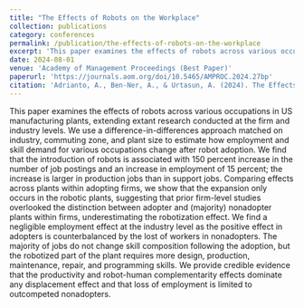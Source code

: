 ```yaml
---
title: "The Effects of Robots on the Workplace"
collection: publications
category: conferences
permalink: /publication/the-effects-of-robots-on-the-workplace
excerpt: 'This paper examines the effects of robots across various occupations in US manufacturing plants, extending extant research conducted at the firm and industry levels. We use a difference-in-differences approach matched on industry, commuting zone, and plant size to estimate how employment and skill demand for various occupations change after robot adoption. We find that the introduction of robots is associated with 150 percent increase in the number of job postings and an increase in employment of 15 percent; the increase is larger in production jobs than in support jobs. Comparing effects across plants within adopting firms, we show that the expansion only occurs in the robotic plants, suggesting that prior firm-level studies overlooked the distinction between adopter and (majority) nonadopter plants within firms, underestimating the robotization effect. We find a negligible employment effect at the industry level as the positive effect in adopters is counterbalanced by the lost of workers in nonadopters. The majority of jobs do not change skill composition following the adoption, but the robotized part of the plant requires more design, production, maintenance, repair, and programming skills. We provide credible evidence that the productivity and robot-human complementarity effects dominate any displacement effect and that loss of employment is limited to outcompeted nonadopters.'
date: 2024-08-01
venue: 'Academy of Management Proceedings (Best Paper)'
paperurl: 'https://journals.aom.org/doi/10.5465/AMPROC.2024.27bp'
citation: 'Adrianto, A., Ben-Ner, A., & Urtasun, A. (2024). The Effects of Robots on the Workplace. In Academy of Management Proceedings (Vol. 2024, No. 1, p. 18345). Valhalla, NY 10595: Academy of Management.'
---
```


This paper examines the effects of robots across various occupations in US manufacturing plants, extending extant research conducted at the firm and industry levels. We use a difference-in-differences approach matched on industry, commuting zone, and plant size to estimate how employment and skill demand for various occupations change after robot adoption. We find that the introduction of robots is associated with 150 percent increase in the number of job postings and an increase in employment of 15 percent; the increase is larger in production jobs than in support jobs. Comparing effects across plants within adopting firms, we show that the expansion only occurs in the robotic plants, suggesting that prior firm-level studies overlooked the distinction between adopter and (majority) nonadopter plants within firms, underestimating the robotization effect. We find a negligible employment effect at the industry level as the positive effect in adopters is counterbalanced by the lost of workers in nonadopters. The majority of jobs do not change skill composition following the adoption, but the robotized part of the plant requires more design, production, maintenance, repair, and programming skills. We provide credible evidence that the productivity and robot-human complementarity effects dominate any displacement effect and that loss of employment is limited to outcompeted nonadopters.
